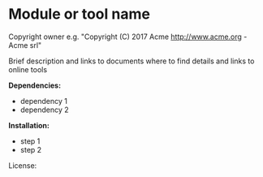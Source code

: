 # Module or tool name
Copyright owner e.g. "Copyright (C) 2017 Acme http://www.acme.org - Acme srl"

Brief description and links to documents where to find details and links to online tools

**Dependencies:**

- dependency 1
- dependency 2

**Installation:**

- step 1
- step 2

License:
